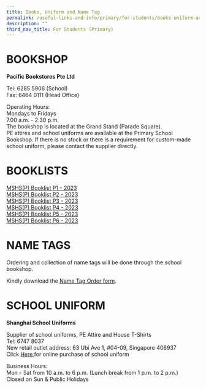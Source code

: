 ```yaml
---
title: Books, Uniform and Name Tag
permalink: /useful-links-and-info/primary/for-students/books-uniform-and-name-tags/
description: ""
third_nav_title: For Students (Primary)
---
```

# BOOKSHOP

**Pacific Bookstores Pte Ltd**

Tel: 6285 5906 (School)<br>
Fax: 6464 0111 (Head Office)

  

Operating Hours:<br>
Mondays to Fridays<br>
7.00 a.m. - 2.30 p.m.&nbsp;<br>
The bookshop is located at the Grand Stand (Parade Square).&nbsp;<br>
PE attires and school uniforms are available at the Primary School Bookshop. If there is no stock or there is a requirement for custom-made school uniform, please contact the supplier directly.

# BOOKLISTS

[MSHS(P) Booklist P1 - 2023](/files/Useful%20Links%20and%20Info/Primary/Booklist%202023_P1.pdf)<br>
[MSHS(P) Booklist P2 - 2023](/files/Useful%20Links%20and%20Info/Primary/Booklist%202023_P2.pdf)<br> 
[MSHS(P) Booklist P3 - 2023](/files/Useful%20Links%20and%20Info/Primary/Booklist%202023_P3.pdf)<br>
[MSHS(P) Booklist P4 - 2023](/files/Useful%20Links%20and%20Info/Primary/Booklist%202023_P4.pdf)<br>
[MSHS(P) Booklist P5 - 2023](/files/Useful%20Links%20and%20Info/Primary/Booklist%202023_P5.pdf)<br>
[MSHS(P) Booklist P6 - 2023](/files/Useful%20Links%20and%20Info/Primary/Booklist%202023_P6.pdf)

# NAME TAGS

Ordering and collection of name tags will be done through the school bookshop.  

Kindly download the&nbsp;[Name Tag Order form](/files/Useful%20Links%20and%20Info/Primary/Name%20tag%20Order%20Instructions_MSHSP_Final.pdf).

# SCHOOL UNIFORM

**Shanghai School Uniforms**

Supplier of school uniforms, PE Attire and House T-Shirts<br>
Tel: 6747 8037<br>
New retail outlet address: 63 Ubi Ave 1, #04-09, Singapore 408937<br>
Click [Here ](https://shop.shanghai-uniforms.com/product-category/maris-stella-high-primary/) for online purchase of school uniform
  

Business Hours:<br>
Mon - Sat from 10 a.m. to 6 p.m. (Lunch break from 1 p.m. to 2 p.m.)<br>
Closed on Sun &amp; Public Holidays<br>
